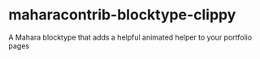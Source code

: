 maharacontrib-blocktype-clippy
==============================

A Mahara blocktype that adds a helpful animated helper to your portfolio pages
